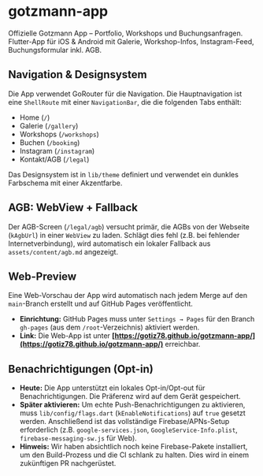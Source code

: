 # gotzmann-app
Offizielle Gotzmann App – Portfolio, Workshops und Buchungsanfragen. Flutter-App für iOS & Android mit Galerie, Workshop-Infos, Instagram-Feed, Buchungsformular inkl. AGB.

## Navigation & Designsystem
Die App verwendet GoRouter für die Navigation. Die Hauptnavigation ist eine `ShellRoute` mit einer `NavigationBar`, die die folgenden Tabs enthält:
- Home (`/`)
- Galerie (`/gallery`)
- Workshops (`/workshops`)
- Buchen (`/booking`)
- Instagram (`/instagram`)
- Kontakt/AGB (`/legal`)

Das Designsystem ist in `lib/theme` definiert und verwendet ein dunkles Farbschema mit einer Akzentfarbe.

## AGB: WebView + Fallback
Der AGB-Screen (`/legal/agb`) versucht primär, die AGBs von der Webseite (`kAgbUrl`) in einer `WebView` zu laden. Schlägt dies fehl (z.B. bei fehlender Internetverbindung), wird automatisch ein lokaler Fallback aus `assets/content/agb.md` angezeigt.

## Web-Preview
Eine Web-Vorschau der App wird automatisch nach jedem Merge auf den `main`-Branch erstellt und auf GitHub Pages veröffentlicht.

- **Einrichtung:** GitHub Pages muss unter `Settings → Pages` für den Branch `gh-pages` (aus dem `/root`-Verzeichnis) aktiviert werden.
- **Link:** Die Web-App ist unter **[https://gotiz78.github.io/gotzmann-app/](https://gotiz78.github.io/gotzmann-app/)** erreichbar.

## Benachrichtigungen (Opt-in)
- **Heute:** Die App unterstützt ein lokales Opt-in/Opt-out für Benachrichtigungen. Die Präferenz wird auf dem Gerät gespeichert.
- **Später aktivieren:** Um echte Push-Benachrichtigungen zu aktivieren, muss `lib/config/flags.dart` (`kEnableNotifications`) auf `true` gesetzt werden. Anschließend ist das vollständige Firebase/APNs-Setup erforderlich (z.B. `google-services.json`, `GoogleService-Info.plist`, `firebase-messaging-sw.js` für Web).
- **Hinweis:** Wir haben absichtlich noch keine Firebase-Pakete installiert, um den Build-Prozess und die CI schlank zu halten. Dies wird in einem zukünftigen PR nachgerüstet.
